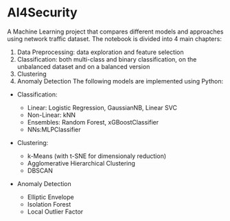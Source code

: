 # AI4Security
A Machine Learning project that compares different models and approaches using network traffic dataset.
The notebook is divided into 4 main chapters:
1. Data Preprocessing: data exploration and feature selection
2. Classification: both multi-class and binary classification, on the unbalanced dataset and on a balanced version
3. Clustering 
4. Anomaly Detection
The following models are implemented using Python:
- Classification:
  - Linear: Logistic Regression, GaussianNB, Linear SVC
  - Non-Linear: kNN
  - Ensembles: Random Forest, xGBoostClassifier
  - NNs:MLPClassifier
 

- Clustering:
  - k-Means (with t-SNE for dimensionaly reduction)
  - Agglomerative Hierarchical Clustering
  - DBSCAN

- Anomaly Detection
  -   Elliptic Envelope
  -   Isolation Forest
  -   Local Outlier Factor
